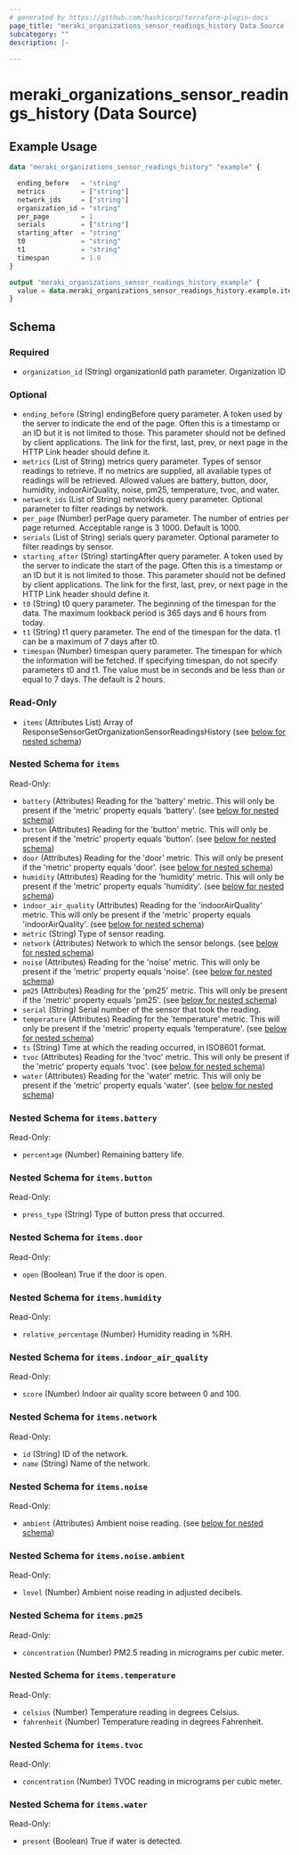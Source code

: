 ```yaml
---
# generated by https://github.com/hashicorp/terraform-plugin-docs
page_title: "meraki_organizations_sensor_readings_history Data Source - terraform-provider-meraki"
subcategory: ""
description: |-
  
---
```


# meraki_organizations_sensor_readings_history (Data Source)



## Example Usage

```terraform
data "meraki_organizations_sensor_readings_history" "example" {

  ending_before   = "string"
  metrics         = ["string"]
  network_ids     = ["string"]
  organization_id = "string"
  per_page        = 1
  serials         = ["string"]
  starting_after  = "string"
  t0              = "string"
  t1              = "string"
  timespan        = 1.0
}

output "meraki_organizations_sensor_readings_history_example" {
  value = data.meraki_organizations_sensor_readings_history.example.items
}
```

<!-- schema generated by tfplugindocs -->
## Schema

### Required

- `organization_id` (String) organizationId path parameter. Organization ID

### Optional

- `ending_before` (String) endingBefore query parameter. A token used by the server to indicate the end of the page. Often this is a timestamp or an ID but it is not limited to those. This parameter should not be defined by client applications. The link for the first, last, prev, or next page in the HTTP Link header should define it.
- `metrics` (List of String) metrics query parameter. Types of sensor readings to retrieve. If no metrics are supplied, all available types of readings will be retrieved. Allowed values are battery, button, door, humidity, indoorAirQuality, noise, pm25, temperature, tvoc, and water.
- `network_ids` (List of String) networkIds query parameter. Optional parameter to filter readings by network.
- `per_page` (Number) perPage query parameter. The number of entries per page returned. Acceptable range is 3 1000. Default is 1000.
- `serials` (List of String) serials query parameter. Optional parameter to filter readings by sensor.
- `starting_after` (String) startingAfter query parameter. A token used by the server to indicate the start of the page. Often this is a timestamp or an ID but it is not limited to those. This parameter should not be defined by client applications. The link for the first, last, prev, or next page in the HTTP Link header should define it.
- `t0` (String) t0 query parameter. The beginning of the timespan for the data. The maximum lookback period is 365 days and 6 hours from today.
- `t1` (String) t1 query parameter. The end of the timespan for the data. t1 can be a maximum of 7 days after t0.
- `timespan` (Number) timespan query parameter. The timespan for which the information will be fetched. If specifying timespan, do not specify parameters t0 and t1. The value must be in seconds and be less than or equal to 7 days. The default is 2 hours.

### Read-Only

- `items` (Attributes List) Array of ResponseSensorGetOrganizationSensorReadingsHistory (see [below for nested schema](#nestedatt--items))

<a id="nestedatt--items"></a>
### Nested Schema for `items`

Read-Only:

- `battery` (Attributes) Reading for the 'battery' metric. This will only be present if the 'metric' property equals 'battery'. (see [below for nested schema](#nestedatt--items--battery))
- `button` (Attributes) Reading for the 'button' metric. This will only be present if the 'metric' property equals 'button'. (see [below for nested schema](#nestedatt--items--button))
- `door` (Attributes) Reading for the 'door' metric. This will only be present if the 'metric' property equals 'door'. (see [below for nested schema](#nestedatt--items--door))
- `humidity` (Attributes) Reading for the 'humidity' metric. This will only be present if the 'metric' property equals 'humidity'. (see [below for nested schema](#nestedatt--items--humidity))
- `indoor_air_quality` (Attributes) Reading for the 'indoorAirQuality' metric. This will only be present if the 'metric' property equals 'indoorAirQuality'. (see [below for nested schema](#nestedatt--items--indoor_air_quality))
- `metric` (String) Type of sensor reading.
- `network` (Attributes) Network to which the sensor belongs. (see [below for nested schema](#nestedatt--items--network))
- `noise` (Attributes) Reading for the 'noise' metric. This will only be present if the 'metric' property equals 'noise'. (see [below for nested schema](#nestedatt--items--noise))
- `pm25` (Attributes) Reading for the 'pm25' metric. This will only be present if the 'metric' property equals 'pm25'. (see [below for nested schema](#nestedatt--items--pm25))
- `serial` (String) Serial number of the sensor that took the reading.
- `temperature` (Attributes) Reading for the 'temperature' metric. This will only be present if the 'metric' property equals 'temperature'. (see [below for nested schema](#nestedatt--items--temperature))
- `ts` (String) Time at which the reading occurred, in ISO8601 format.
- `tvoc` (Attributes) Reading for the 'tvoc' metric. This will only be present if the 'metric' property equals 'tvoc'. (see [below for nested schema](#nestedatt--items--tvoc))
- `water` (Attributes) Reading for the 'water' metric. This will only be present if the 'metric' property equals 'water'. (see [below for nested schema](#nestedatt--items--water))

<a id="nestedatt--items--battery"></a>
### Nested Schema for `items.battery`

Read-Only:

- `percentage` (Number) Remaining battery life.


<a id="nestedatt--items--button"></a>
### Nested Schema for `items.button`

Read-Only:

- `press_type` (String) Type of button press that occurred.


<a id="nestedatt--items--door"></a>
### Nested Schema for `items.door`

Read-Only:

- `open` (Boolean) True if the door is open.


<a id="nestedatt--items--humidity"></a>
### Nested Schema for `items.humidity`

Read-Only:

- `relative_percentage` (Number) Humidity reading in %RH.


<a id="nestedatt--items--indoor_air_quality"></a>
### Nested Schema for `items.indoor_air_quality`

Read-Only:

- `score` (Number) Indoor air quality score between 0 and 100.


<a id="nestedatt--items--network"></a>
### Nested Schema for `items.network`

Read-Only:

- `id` (String) ID of the network.
- `name` (String) Name of the network.


<a id="nestedatt--items--noise"></a>
### Nested Schema for `items.noise`

Read-Only:

- `ambient` (Attributes) Ambient noise reading. (see [below for nested schema](#nestedatt--items--noise--ambient))

<a id="nestedatt--items--noise--ambient"></a>
### Nested Schema for `items.noise.ambient`

Read-Only:

- `level` (Number) Ambient noise reading in adjusted decibels.



<a id="nestedatt--items--pm25"></a>
### Nested Schema for `items.pm25`

Read-Only:

- `concentration` (Number) PM2.5 reading in micrograms per cubic meter.


<a id="nestedatt--items--temperature"></a>
### Nested Schema for `items.temperature`

Read-Only:

- `celsius` (Number) Temperature reading in degrees Celsius.
- `fahrenheit` (Number) Temperature reading in degrees Fahrenheit.


<a id="nestedatt--items--tvoc"></a>
### Nested Schema for `items.tvoc`

Read-Only:

- `concentration` (Number) TVOC reading in micrograms per cubic meter.


<a id="nestedatt--items--water"></a>
### Nested Schema for `items.water`

Read-Only:

- `present` (Boolean) True if water is detected.
